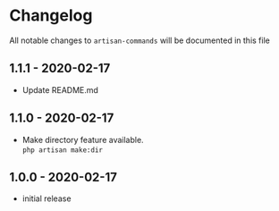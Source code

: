 # Changelog

All notable changes to `artisan-commands` will be documented in this file


## 1.1.1 - 2020-02-17
- Update README.md
## 1.1.0 - 2020-02-17
- Make directory feature available. <br>
`php artisan make:dir`
## 1.0.0 - 2020-02-17

- initial release

